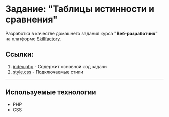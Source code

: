 
# Задание: "Таблицы истинности и сравнения"
Разработка в качестве домашнего задания курса **"Веб-разработчик"** на платформе [Skillfactory](https://skillfactory.ru/).

## Ссылки:
1. [index.php](./index.php) - Содержит основной код задачи
2. [style.css](./style.css) - Подключаемые стили


---

## Используемые технологии
* PHP
* CSS 

